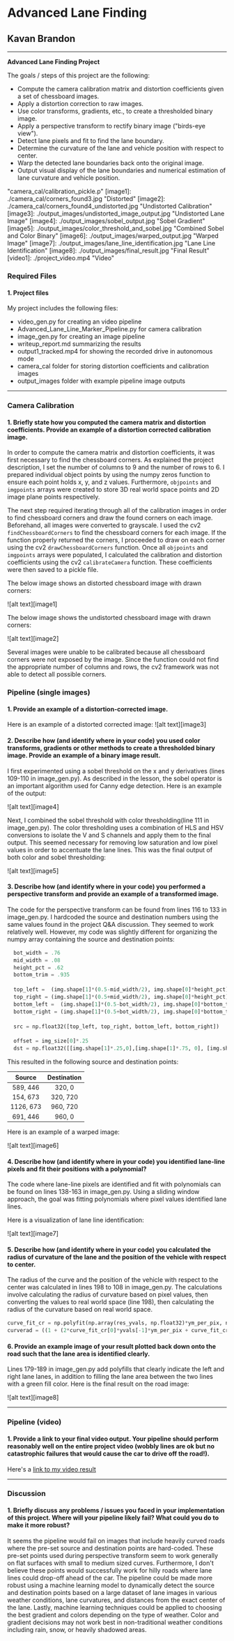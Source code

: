 # **Advanced Lane Finding**

## Kavan Brandon

---

**Advanced Lane Finding Project**

The goals / steps of this project are the following:
* Compute the camera calibration matrix and distortion coefficients given a set of chessboard images.
* Apply a distortion correction to raw images.
* Use color transforms, gradients, etc., to create a thresholded binary image.
* Apply a perspective transform to rectify binary image ("birds-eye view").
* Detect lane pixels and fit to find the lane boundary.
* Determine the curvature of the lane and vehicle position with respect to center.
* Warp the detected lane boundaries back onto the original image.
* Output visual display of the lane boundaries and numerical estimation of lane curvature and vehicle position.

[//]: # (Image References)
"camera_cal/calibration_pickle.p"
[image1]: ./camera_cal/corners_found3.jpg "Distorted"
[image2]: ./camera_cal/corners_found4_undistorted.jpg "Undistorted Calibration"
[image3]: ./output_images/undistorted_image_output.jpg "Undistorted Lane Image"
[image4]: ./output_images/sobel_output.jpg "Sobel Gradient"
[image5]: ./output_images/color_threshold_and_sobel.jpg "Combined Sobel and Color Binary"
[image6]: ./output_images/warped_output.jpg "Warped Image"
[image7]: ./output_images/lane_line_identification.jpg "Lane Line Identification"
[image8]: ./output_images/final_result.jpg "Final Result"
[video1]: ./project_video.mp4 "Video"

### Required Files

#### 1. Project files

My project includes the following files:
* video_gen.py for creating an video pipeline
* Advanced_Lane_Line_Marker_Pipeline.py for camera calibration
* image_gen.py for creating an image pipeline
* writeup_report.md summarizing the results
* output1_tracked.mp4 for showing the recorded drive in autonomous mode
* camera_cal folder for storing distortion coefficients and calibration images
* output_images folder with example pipeline image outputs

---

### Camera Calibration

#### 1. Briefly state how you computed the camera matrix and distortion coefficients. Provide an example of a distortion corrected calibration image.

In order to compute the camera matrix and distortion coefficients, it was first necessary to find the chessboard corners. As explained the project description, I set the number of columns to 9 and the number of rows to 6. I prepared individual object points by using the numpy zeros function to ensure each point holds x, y, and z values. Furthermore, `objpoints` and `imgpoints` arrays were created to store 3D real world space points and 2D image plane points respectively.

The next step required iterating through all of the calibration images in order to find chessboard corners and draw the found corners on each image. Beforehand, all images were converted to grayscale. I used the cv2 `findChessboardCorners` to find the chessboard corners for each image. If the function properly returned the corners, I proceeded to draw on each corner using the cv2 `drawChessboardCorners` function. Once all `objpoints` and `imgpoints` arrays were populated, I calculated the calibration and distortion coefficients using the cv2 `calibrateCamera` function. These coefficients were then saved to a pickle file.

The below image shows an distorted chessboard image with drawn corners:

![alt text][image1]

The below image shows the undistorted chessboard image with drawn corners:

![alt text][image2]

Several images were unable to be calibrated because all chessboard corners were not exposed by the image. Since the function could not find the appropriate number of columns and rows, the cv2 framework was not able to detect all possible corners.

### Pipeline (single images)

#### 1. Provide an example of a distortion-corrected image.

Here is an example of a distorted corrected image:
![alt text][image3]

#### 2. Describe how (and identify where in your code) you used color transforms, gradients or other methods to create a thresholded binary image.  Provide an example of a binary image result.

I first experimented using a sobel threshold on the x and y derivatives (lines 109-110 in image_gen.py). As described in the lesson, the sobel operator is an important algorithm used for Canny edge detection. Here is an example of the output:

![alt text][image4]

Next, I combined the sobel threshold with color thresholding(line 111 in image_gen.py). The color thresholding uses a combination of HLS and HSV conversions to isolate the V and S channels and apply them to the final output. This seemed necessary for removing low saturation and low pixel values in order to accentuate the lane lines. This was the final output of both color and sobel thresholding:

![alt text][image5]

#### 3. Describe how (and identify where in your code) you performed a perspective transform and provide an example of a transformed image.

The code for the perspective transform can be found from lines 116 to 133 in image_gen.py. I hardcoded the source and destination numbers using the same values found in the project Q&A discussion. They seemed to work relatively well. However, my code was slightly different for organizing the numpy array containing the source and destination points:

```python
  bot_width = .76
  mid_width = .08
  height_pct = .62
  bottom_trim = .935

  top_left =  (img.shape[1]*(0.5-mid_width/2), img.shape[0]*height_pct)
  top_right = (img.shape[1]*(0.5+mid_width/2), img.shape[0]*height_pct)
  bottom_left =  (img.shape[1]*(0.5-bot_width/2), img.shape[0]*bottom_trim)
  bottom_right = (img.shape[1]*(0.5+bot_width/2), img.shape[0]*bottom_trim)

  src = np.float32([top_left, top_right, bottom_left, bottom_right])

  offset = img_size[0]*.25
  dst = np.float32([[img.shape[1]*.25,0],[img.shape[1]*.75, 0], [img.shape[1]*.25, img.shape[0]], [img.shape[1]*.75, img.shape[0]]])
```

This resulted in the following source and destination points:

| Source        | Destination   |
|:-------------:|:-------------:|
| 589, 446      | 320, 0        |
| 154, 673      | 320, 720      |
| 1126, 673     | 960, 720      |
| 691, 446      | 960, 0        |

Here is an example of a warped image:

![alt text][image6]

#### 4. Describe how (and identify where in your code) you identified lane-line pixels and fit their positions with a polynomial?

The code where lane-line pixels are identified and fit with polynomials can be found on lines 138-163 in image_gen.py. Using a sliding window approach, the goal was fitting polynomials where pixel values identified lane lines.

Here is a visualization of lane line identification:

![alt text][image7]

#### 5. Describe how (and identify where in your code) you calculated the radius of curvature of the lane and the position of the vehicle with respect to center.

The radius of the curve and the position of the vehicle with respect to the center was calculated in lines 198 to 108 in image_gen.py. The calculations involve calculating the radius of curvature based on pixel values, then converting the values to real world space (line 198), then calculating the radius of the curvature based on real world space.

```python
curve_fit_cr = np.polyfit(np.array(res_yvals, np.float32)*ym_per_pix, np.array(leftx, np.float32)*xm_per_pix, 2)
curverad = ((1 + (2*curve_fit_cr[0]*yvals[-1]*ym_per_pix + curve_fit_cr[1])**2)**1.5) / np.absolute(2*curve_fit_cr[0])
```

#### 6. Provide an example image of your result plotted back down onto the road such that the lane area is identified clearly.

Lines 179-189 in image_gen.py add polyfills that clearly indicate the left and right lane lanes, in addition to filling the lane area between the two lines with a green fill color. Here is the final result on the road image:

![alt text][image8]

---

### Pipeline (video)

#### 1. Provide a link to your final video output.  Your pipeline should perform reasonably well on the entire project video (wobbly lines are ok but no catastrophic failures that would cause the car to drive off the road!).

Here's a [link to my video result](./output1_tracked.mp4 )

---

### Discussion

#### 1. Briefly discuss any problems / issues you faced in your implementation of this project.  Where will your pipeline likely fail?  What could you do to make it more robust?

It seems the pipeline would fail on images that include heavily curved roads where the pre-set source and destination points are hard-coded. These pre-set points used during perspective transform seem to work generally on flat surfaces with small to medium sized curves. Furthermore, I don't believe these points would successfully work for hilly roads where lane lines could drop-off ahead of the car. The pipeline could be made more robust using a machine learning model to dynamically detect the source and destination points based on a large dataset of lane images in various weather conditions, lane curvatures, and distances from the exact center of the lane. Lastly, machine learning techniques could be applied to choosing the best gradient and colors depending on the type of weather. Color and gradient decisions may not work best in non-traditional weather conditions including rain, snow, or heavily shadowed areas.
